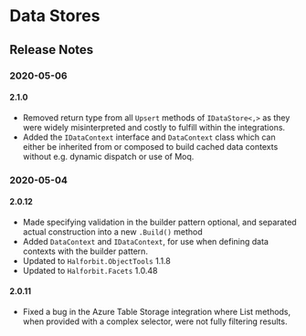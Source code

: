 # Data Stores

## Release Notes

### 2020-05-06

#### 2.1.0

- Removed return type from all `Upsert` methods of `IDataStore<,>` as they were widely misinterpreted and costly to fulfill within the integrations.
- Added the `IDataContext` interface and `DataContext` class which can either be inherited from or composed to build cached data contexts without e.g. dynamic dispatch or use of Moq.

### 2020-05-04

#### 2.0.12

- Made specifying validation in the builder pattern optional, and separated actual construction into a new `.Build()` method
- Added `DataContext` and `IDataContext`, for use when defining data contexts with the builder pattern.
- Updated to `Halforbit.ObjectTools` 1.1.8
- Updated to `Halforbit.Facets` 1.0.48

#### 2.0.11

- Fixed a bug in the Azure Table Storage integration where List methods, when provided with a complex selector, were not fully filtering results.
